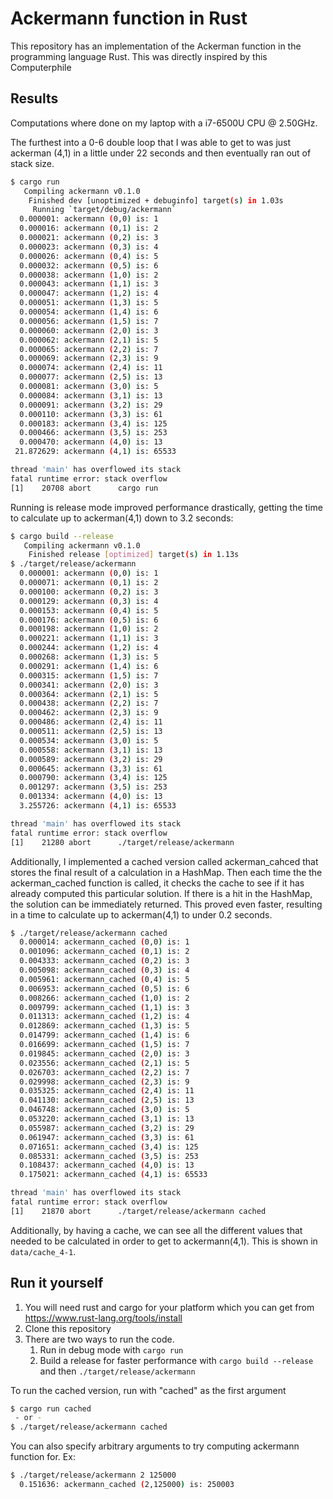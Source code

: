 # Ackermann function in Rust

This repository has an implementation of the Ackerman function in the programming language Rust. This was directly inspired by this Computerphile 

## Results

Computations where done on my laptop with a i7-6500U CPU @ 2.50GHz.

The furthest into a 0-6 double loop that I was able to get to was just ackerman (4,1) in a little under 22 seconds and then eventually ran out of stack size.

```bash
$ cargo run
   Compiling ackermann v0.1.0
    Finished dev [unoptimized + debuginfo] target(s) in 1.03s
     Running `target/debug/ackermann`
  0.000001: ackermann (0,0) is: 1
  0.000016: ackermann (0,1) is: 2
  0.000021: ackermann (0,2) is: 3
  0.000023: ackermann (0,3) is: 4
  0.000026: ackermann (0,4) is: 5
  0.000032: ackermann (0,5) is: 6
  0.000038: ackermann (1,0) is: 2
  0.000043: ackermann (1,1) is: 3
  0.000047: ackermann (1,2) is: 4
  0.000051: ackermann (1,3) is: 5
  0.000054: ackermann (1,4) is: 6
  0.000056: ackermann (1,5) is: 7
  0.000060: ackermann (2,0) is: 3
  0.000062: ackermann (2,1) is: 5
  0.000065: ackermann (2,2) is: 7
  0.000069: ackermann (2,3) is: 9
  0.000074: ackermann (2,4) is: 11
  0.000077: ackermann (2,5) is: 13
  0.000081: ackermann (3,0) is: 5
  0.000084: ackermann (3,1) is: 13
  0.000091: ackermann (3,2) is: 29
  0.000110: ackermann (3,3) is: 61
  0.000183: ackermann (3,4) is: 125
  0.000466: ackermann (3,5) is: 253
  0.000470: ackermann (4,0) is: 13
 21.872629: ackermann (4,1) is: 65533

thread 'main' has overflowed its stack
fatal runtime error: stack overflow
[1]    20708 abort      cargo run
```

Running is release mode improved performance drastically, getting the time to calculate up to ackerman(4,1) down to 3.2 seconds:

```bash
$ cargo build --release
   Compiling ackermann v0.1.0
    Finished release [optimized] target(s) in 1.13s
$ ./target/release/ackermann       
  0.000001: ackermann (0,0) is: 1
  0.000071: ackermann (0,1) is: 2
  0.000100: ackermann (0,2) is: 3
  0.000129: ackermann (0,3) is: 4
  0.000153: ackermann (0,4) is: 5
  0.000176: ackermann (0,5) is: 6
  0.000198: ackermann (1,0) is: 2
  0.000221: ackermann (1,1) is: 3
  0.000244: ackermann (1,2) is: 4
  0.000268: ackermann (1,3) is: 5
  0.000291: ackermann (1,4) is: 6
  0.000315: ackermann (1,5) is: 7
  0.000341: ackermann (2,0) is: 3
  0.000364: ackermann (2,1) is: 5
  0.000438: ackermann (2,2) is: 7
  0.000462: ackermann (2,3) is: 9
  0.000486: ackermann (2,4) is: 11
  0.000511: ackermann (2,5) is: 13
  0.000534: ackermann (3,0) is: 5
  0.000558: ackermann (3,1) is: 13
  0.000589: ackermann (3,2) is: 29
  0.000645: ackermann (3,3) is: 61
  0.000790: ackermann (3,4) is: 125
  0.001297: ackermann (3,5) is: 253
  0.001334: ackermann (4,0) is: 13
  3.255726: ackermann (4,1) is: 65533

thread 'main' has overflowed its stack
fatal runtime error: stack overflow
[1]    21280 abort      ./target/release/ackermann
```

Additionally, I implemented a cached version called ackerman_cahced that stores the final result of a calculation in a HashMap. Then each time the the ackerman_cached function is called, it checks the cache to see if it has already computed this particular solution. If there is a hit in the HashMap, the solution can be immediately returned. This proved even faster, resulting in a time to calculate up to ackerman(4,1) to under 0.2 seconds.

```bash
$ ./target/release/ackermann cached
  0.000014: ackermann_cached (0,0) is: 1
  0.001096: ackermann_cached (0,1) is: 2
  0.004333: ackermann_cached (0,2) is: 3
  0.005098: ackermann_cached (0,3) is: 4
  0.005961: ackermann_cached (0,4) is: 5
  0.006953: ackermann_cached (0,5) is: 6
  0.008266: ackermann_cached (1,0) is: 2
  0.009799: ackermann_cached (1,1) is: 3
  0.011313: ackermann_cached (1,2) is: 4
  0.012869: ackermann_cached (1,3) is: 5
  0.014799: ackermann_cached (1,4) is: 6
  0.016699: ackermann_cached (1,5) is: 7
  0.019845: ackermann_cached (2,0) is: 3
  0.023556: ackermann_cached (2,1) is: 5
  0.026703: ackermann_cached (2,2) is: 7
  0.029998: ackermann_cached (2,3) is: 9
  0.035325: ackermann_cached (2,4) is: 11
  0.041130: ackermann_cached (2,5) is: 13
  0.046748: ackermann_cached (3,0) is: 5
  0.053220: ackermann_cached (3,1) is: 13
  0.055987: ackermann_cached (3,2) is: 29
  0.061947: ackermann_cached (3,3) is: 61
  0.071651: ackermann_cached (3,4) is: 125
  0.085331: ackermann_cached (3,5) is: 253
  0.108437: ackermann_cached (4,0) is: 13
  0.175021: ackermann_cached (4,1) is: 65533

thread 'main' has overflowed its stack
fatal runtime error: stack overflow
[1]    21870 abort      ./target/release/ackermann cached
```

Additionally, by having a cache, we can see all the different values that needed to be calculated in order to get to ackermann(4,1). This is shown in `data/cache_4-1`.


## Run it yourself

1. You will need rust and cargo for your platform which you can get from https://www.rust-lang.org/tools/install
2. Clone this repository
3. There are two ways to run the code.
    1. Run in debug mode with `cargo run`
    2. Build a release for faster performance with `cargo build --release` and then `./target/release/ackermann`

To run the cached version, run with "cached" as the first argument

```bash
$ cargo run cached
 - or -
$ ./target/release/ackermann cached
```

You can also specify arbitrary arguments to try computing ackermann function for. Ex:

```bash
$ ./target/release/ackermann 2 125000 
  0.151636: ackermann_cached (2,125000) is: 250003
```
